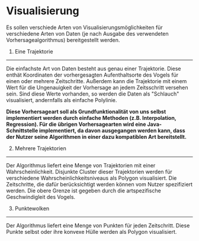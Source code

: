 Visualisierung
==============

Es sollen verschiede Arten von Visualisierungsmöglichkeiten für verschiedene Arten von Daten (je nach Ausgabe des verwendeten Vorhersagealgorithmus) bereitgestellt werden.

1. Eine Trajektorie
-------------------

Die einfachste Art von Daten besteht aus genau einer Trajektorie. Diese enthät Koordinaten der vorhergesagten Aufenthaltsorte des Vogels für einen oder mehrere Zeitschritte. Außerdem kann die Trajektorie mit einem Wert für die Ungenauigkeit der Vorhersage an jedem Zeitsschritt versehen sein. Sind diese Werte vorhanden, so werden die Daten als "Schlauch" visualisiert, andernfalls als einfache Polylinie.

**Diese Vorhersageart soll als Grundfunktionalität von uns selbst implementiert werden durch einfache Methoden (z.B. Interpolation, Regression). Für die übrigen Vorhersagearten wird eine Java-Schnittstelle implementiert, da davon ausgegangen werden kann, dass der Nutzer seine Algorithmen in einer dazu kompatiblen Art bereitstellt.**

2. Mehrere Trajektorien
-----------------------

Der Algorithmus liefert eine Menge von Trajektorien mit einer Wahrscheinlichkeit. Disjunkte Cluster dieser Trajektorien werden für verschiedene Wahrscheinlichkeitsniveaus als Polygon visualisiert. Die Zeitschritte, die dafür berücksichtigt werden können vom Nutzer spezifiziert werden. Die obere Grenze ist gegeben durch die artspezifische Geschwindigleit des Vogels.

3. Punktewolken
---------------

Der Algorithmus liefert eine Menge von Punkten für jeden Zeitschritt. Diese Punkte selbst oder ihre konvexe Hülle werden als Polygon visualisiert.